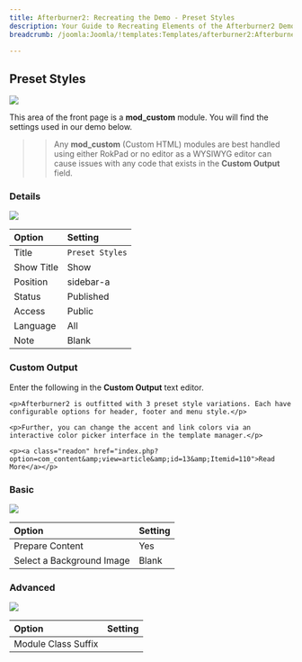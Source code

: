 ```yaml
---
title: Afterburner2: Recreating the Demo - Preset Styles
description: Your Guide to Recreating Elements of the Afterburner2 Demo for Joomla
breadcrumb: /joomla:Joomla/!templates:Templates/afterburner2:Afterburner2

---
```


Preset Styles
-----

![][demo]

This area of the front page is a **mod_custom** module. You will find the settings used in our demo below.

>> Any **mod_custom** (Custom HTML) modules are best handled using either RokPad or no editor as a WYSIWYG editor can cause issues with any code that exists in the **Custom Output** field.

### Details
![][demo2]

| Option     | Setting              |  
| :--------- | :------------------- |  
| Title      | `Preset Styles`      |  
| Show Title | Show                 |  
| Position   | sidebar-a            |  
| Status     | Published            |  
| Access     | Public               |  
| Language   | All                  |  
| Note       | Blank                |  

### Custom Output
Enter the following in the **Custom Output** text editor.

~~~
<p>Afterburner2 is outfitted with 3 preset style variations. Each have configurable options for header, footer and menu style.</p>

<p>Further, you can change the accent and link colors via an interactive color picker interface in the template manager.</p>

<p><a class="readon" href="index.php?option=com_content&amp;view=article&amp;id=13&amp;Itemid=110">Read More</a></p>
~~~

### Basic
![][demo3]

| Option                    | Setting |  
| :------------------------ | :------ |  
| Prepare Content           | Yes     |  
| Select a Background Image | Blank   |

### Advanced
![][demo4]

| Option              | Setting |  
| :------------------ | :------ |  
| Module Class Suffix |         |  

[demo]: assets/demo_4.jpeg
[demo2]: assets/preset_1.jpeg
[demo3]: assets/preset_2.jpeg
[demo4]: assets/preset_3.jpeg